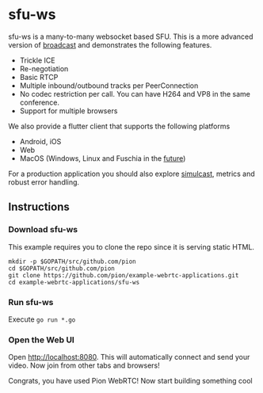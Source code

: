 # sfu-ws
sfu-ws is a many-to-many websocket based SFU. This is a more advanced version of [broadcast](https://github.com/pion/webrtc/tree/master/examples/broadcast)
and demonstrates the following features.

* Trickle ICE
* Re-negotiation
* Basic RTCP
* Multiple inbound/outbound tracks per PeerConnection
* No codec restriction per call. You can have H264 and VP8 in the same conference.
* Support for multiple browsers

We also provide a flutter client that supports the following platforms
* Android, iOS
* Web
* MacOS (Windows, Linux and Fuschia in the [future](https://github.com/flutter-webrtc/flutter-webrtc#functionality))

For a production application you should also explore [simulcast](https://github.com/pion/webrtc/tree/master/examples/simulcast),
metrics and robust error handling.

## Instructions
### Download sfu-ws
This example requires you to clone the repo since it is serving static HTML.

```
mkdir -p $GOPATH/src/github.com/pion
cd $GOPATH/src/github.com/pion
git clone https://github.com/pion/example-webrtc-applications.git
cd example-webrtc-applications/sfu-ws
```

### Run sfu-ws
Execute `go run *.go`

### Open the Web UI
Open [http://localhost:8080](http://localhost:8080). This will automatically connect and send your video. Now join from other tabs and browsers!

Congrats, you have used Pion WebRTC! Now start building something cool